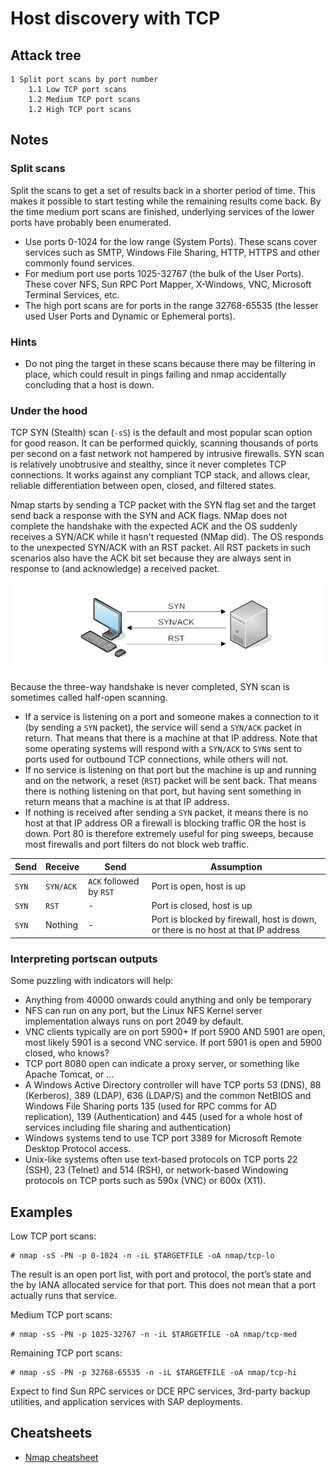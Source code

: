 # Host discovery with TCP

## Attack tree

```text
1 Split port scans by port number
    1.1 Low TCP port scans
    1.2 Medium TCP port scans
    1.2 High TCP port scans
```

## Notes

### Split scans

Split the scans to get a set of results back in a shorter period of time. This makes it possible to start testing while 
the remaining results come back. By the time medium port scans are finished, underlying services of the lower ports 
have probably been enumerated.
* Use ports 0-1024 for the low range (System Ports). These scans cover services such as SMTP, Windows File Sharing, HTTP, HTTPS and other commonly found services.
* For medium port use ports 1025-32767 (the bulk of the User Ports). These cover NFS, Sun RPC Port Mapper, X-Windows, VNC, Microsoft Terminal Services, etc.
* The high port scans are for ports in the range 32768-65535 (the lesser used User Ports and Dynamic or Ephemeral ports).

### Hints

* Do not ping the target in these scans because there may be filtering in place, which could result in pings failing 
and nmap accidentally concluding that a host is down.

### Under the hood

TCP SYN (Stealth) scan (`-sS`) is the default and most popular scan option for good reason. It can be performed quickly, 
scanning thousands of ports per second on a fast network not hampered by intrusive firewalls. SYN scan is relatively 
unobtrusive and stealthy, since it never completes TCP connections. It works against any compliant TCP stack, and 
allows clear, reliable differentiation between open, closed, and filtered states.

Nmap starts by sending a TCP packet with the SYN flag set and the target send back a response with the SYN and ACK 
flags. NMap does not complete the handshake with the expected ACK and the OS suddenly receives a SYN/ACK while it 
hasn't requested (NMap did). The OS responds to the unexpected SYN/ACK with an RST packet. All RST packets in such 
scenarios also have the ACK bit set because they are always sent in response to (and acknowledge) a received packet.

![syn-scan](../../_static/images/syn-scan.png)

Because the three-way handshake is never completed, SYN scan is sometimes called half-open scanning.

* If a service is listening on a port and someone makes a connection to it (by sending a `SYN` packet), the service will send a `SYN/ACK` packet in return. That means that there is a machine at that IP address. Note that some operating systems will respond with a `SYN/ACK` to `SYN`s sent to ports used for outbound TCP connections, while others will not.
* If no service is listening on that port but the machine is up and running and on the network, a reset (`RST`) packet will be sent back. That means there is nothing listening on that port, but having sent something in return means that a machine is at that IP address.
* If nothing is received after sending a `SYN` packet, it means there is no host at that IP address OR a firewall is blocking traffic OR the host is down. Port 80 is therefore extremely useful for ping sweeps, because most firewalls and port filters do not block web traffic.

| Send  | Receive   | Send                    | Assumption                                                                        |
|-------|-----------|-------------------------|-----------------------------------------------------------------------------------| 
| `SYN` | `SYN/ACK` | `ACK` followed by `RST` | Port is open, host is up                                                          |
| `SYN` | `RST`     | -                       | Port is closed, host is up                                                        |
| `SYN` | Nothing   | -                       | Port is blocked by firewall, host is down, or there is no host at that IP address |

### Interpreting portscan outputs

Some puzzling with indicators will help:

* Anything from 40000 onwards could anything and only be temporary
* NFS can run on any port, but the Linux NFS Kernel server implementation always runs on port 2049 by default. 
* VNC clients typically are on port 5900+ If port 5900 AND 5901 are open, most likely 5901 is a second VNC service. If port 5901 is open and 5900 closed, who knows?
* TCP port 8080 open can indicate a proxy server, or something like Apache Tomcat, or ...
* A Windows Active Directory controller will have TCP ports 53 (DNS), 88 (Kerberos), 389 (LDAP), 636 (LDAP/S) and the common NetBIOS and Windows File Sharing ports 135 (used for RPC comms for AD replication), 139 (Authentication) and 445 (used for a whole host of services including file sharing and authentication)
* Windows systems tend to use TCP port 3389 for Microsoft Remote Desktop Protocol access.
* Unix-like systems often use text-based protocols on TCP ports 22 (SSH), 23 (Telnet) and 514 (RSH), or network-based Windowing protocols on TCP ports such as 590x (VNC) or 600x (X11).

## Examples

Low TCP port scans:
```text
# nmap -sS -PN -p 0-1024 -n -iL $TARGETFILE -oA nmap/tcp-lo
```

The result is an open port list, with port and protocol, the port’s state and the by IANA allocated service for that port. This does not mean that a port actually runs that service.

Medium TCP port scans:

```text
# nmap -sS -PN -p 1025-32767 -n -iL $TARGETFILE -oA nmap/tcp-med
```

Remaining TCP port scans:
```text
# nmap -sS -PN -p 32768-65535 -n -iL $TARGETFILE -oA nmap/tcp-hi
```

Expect to find Sun RPC services or DCE RPC services, 3rd-party backup utilities, and application services with SAP 
deployments.

## Cheatsheets

* [Nmap cheatsheet](cheatsheets:docs/scanning/Nmap-cheatsheet)